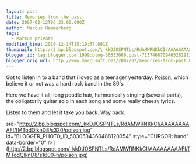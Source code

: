 ```yaml
---
layout: post
title: Memories from the past
date: 2007-02-12T06:33:00.000Z
author: Marcus Hammarberg
tags:
  - Marcus private
modified_time: 2010-12-14T15:19:57.891Z
thumbnail: http://2.bp.blogspot.com/\_kkDJOSPNTLs/RdAMWRNKkCI/AAAAAAAAAFI/fMTodQlknD8/s72-c/poison.jpg
blogger_id: tag:blogger.com,1999:blog-36533086.post-7137468709465281912
blogger_orig_url: http://www.marcusoft.net/2007/02/memories-from-past.html
---
```





Got to listen in to a band that i loved as a teenager yesterday.
[Poison](http://www.poisonweb.com/thepoisonwebhtml/poison_web_all.html),
which believe it or not was a hard rock band in the 80's

Here we have it all; long poodle hair, harmonically singing (several
parts), the obligatorily guitar solo in each song and some really cheesy
lyrics.

Listen to them and let it take you back. Way back.

src="http://2.bp.blogspot.com/_kkDJOSPNTLs/RdAMWRNKkCI/AAAAAAAAAFI/fMTodQlknD8/s320/poison.jpg"
id="BLOGGER_PHOTO_ID_5030534360488120354" style="CURSOR: hand"
data-border="0" />](<http://2.bp.blogspot.com/_kkDJOSPNTLs/RdAMWRNKkCI/AAAAAAAAAFI/fMTodQlknD8/s1600-h/poison.jpg>)
